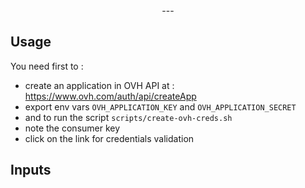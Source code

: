 <!-- markdownlint-disable-next-line first-line-heading -->
<div align="center" width="100%">
<!-- start branding -->
<!-- end branding -->
<!-- start title -->
<!-- end title -->
<!-- markdownlint-disable MD013 -->
<!-- start badges -->
<!-- end badges -->
<!-- markdownlint-enable MD013 -->
---

</div>
<!-- start description -->
<!-- end description -->
<!-- start contents -->
<!-- end contents -->

## Usage

You need first to :

- create an application in OVH API at : <https://www.ovh.com/auth/api/createApp>
- export env vars `OVH_APPLICATION_KEY` and `OVH_APPLICATION_SECRET`
- and to run the script `scripts/create-ovh-creds.sh`
- note the consumer key
- click on the link for credentials validation

<!-- start usage -->
<!-- end usage -->

## Inputs

<!-- start inputs -->
<!-- end inputs -->
<!-- start outputs -->
<!-- end outputs -->
<!-- start [.github/ghadocs/examples/] -->
<!-- end [.github/ghadocs/examples/] -->
